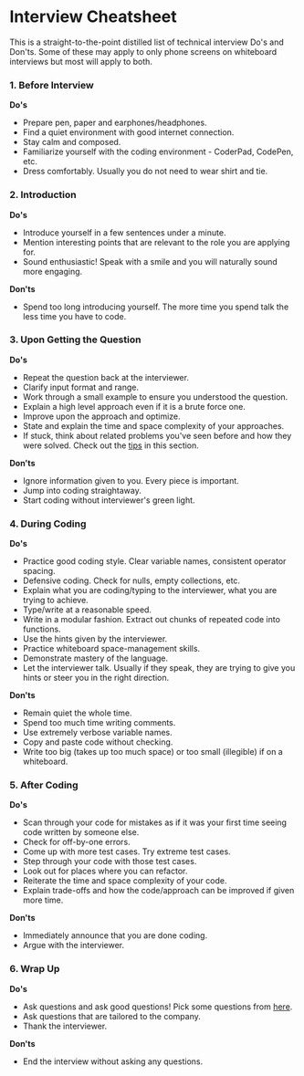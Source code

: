 Interview Cheatsheet
==

This is a straight-to-the-point distilled list of technical interview Do's and Don'ts. Some of these may apply to only phone screens on whiteboard interviews but most will apply to both.

### 1. Before Interview

**Do's**

- Prepare pen, paper and earphones/headphones.
- Find a quiet environment with good internet connection.
- Stay calm and composed.
- Familiarize yourself with the coding environment - CoderPad, CodePen, etc.
- Dress comfortably. Usually you do not need to wear shirt and tie.

### 2. Introduction

**Do's**

- Introduce yourself in a few sentences under a minute.
- Mention interesting points that are relevant to the role you are applying for.
- Sound enthusiastic! Speak with a smile and you will naturally sound more engaging.

**Don'ts**

- Spend too long introducing yourself. The more time you spend talk the less time you have to code.

### 3. Upon Getting the Question

**Do's**

- Repeat the question back at the interviewer.
- Clarify input format and range.
- Work through a small example to ensure you understood the question.
- Explain a high level approach even if it is a brute force one.
- Improve upon the approach and optimize.
- State and explain the time and space complexity of your approaches.
- If stuck, think about related problems you've seen before and how they were solved. Check out the [tips](../algorithms) in this section.

**Don'ts**

- Ignore information given to you. Every piece is important.
- Jump into coding straightaway.
- Start coding without interviewer's green light.

### 4. During Coding

**Do's**

- Practice good coding style. Clear variable names, consistent operator spacing.
- Defensive coding. Check for nulls, empty collections, etc.
- Explain what you are coding/typing to the interviewer, what you are trying to achieve.
- Type/write at a reasonable speed.
- Write in a modular fashion. Extract out chunks of repeated code into functions.
- Use the hints given by the interviewer.
- Practice whiteboard space-management skills.
- Demonstrate mastery of the language.
- Let the interviewer talk. Usually if they speak, they are trying to give you hints or steer you in the right direction.

**Don'ts**

- Remain quiet the whole time.
- Spend too much time writing comments.
- Use extremely verbose variable names.
- Copy and paste code without checking.
- Write too big (takes up too much space) or too small (illegible) if on a whiteboard.

### 5. After Coding

**Do's**

- Scan through your code for mistakes as if it was your first time seeing code written by someone else.
- Check for off-by-one errors.
- Come up with more test cases. Try extreme test cases.
- Step through your code with those test cases.
- Look out for places where you can refactor.
- Reiterate the time and space complexity of your code.
- Explain trade-offs and how the code/approach can be improved if given more time.

**Don'ts**

- Immediately announce that you are done coding.
- Argue with the interviewer.

### 6. Wrap Up

**Do's**

- Ask questions and ask good questions! Pick some questions from [here](../non-technical/questions-to-ask).
- Ask questions that are tailored to the company.
- Thank the interviewer.

**Don'ts**

- End the interview without asking any questions.
